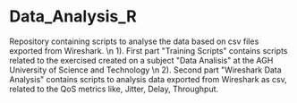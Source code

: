 # Data_Analysis_R

Repository containing scripts to analyse the data based on csv files exported from Wireshark. \n
1). First part "Training Scripts" contains scripts related to the exercised created on a subject "Data Analisis" at the AGH University of Science and Technology \n
2). Second part "Wireshark Data Analysis" contains scripts to analysis data exported from Wireshark as csv, related to the QoS metrics like, Jitter, Delay, Throughput.
